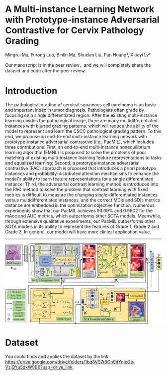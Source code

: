 # A Multi-instance Learning Network with Prototype-instance Adversarial Contrastive for Cervix Pathology Grading

Mingrui Ma, Furong Luo, Binlin Ma, Shuxian Liu, Pan Huang*, Xiaoyi Lv*

Our manuscript is in the peer review，and we will completely share the dataset and code after the peer review.

# Introduction
The pathological grading of cervical squamous cell carcinoma is an basic and important index in tumor diagnosis. Pathologists often grade by focusing on a single differentiated region. After the existing multi-instance learning divides the pathological image, there are many multidifferentiated instances with blurred grading patterns, which will reduce the ability of the model to represent and learn the CSCC pathological grading pattern. To this end, we propose an end-to-end multi-instance learning network with prototype-instance adversarial contrastive (i.e., PacMIL), which includes three contributions: First, an end-to-end multi-instance nonequilibrium learning algorithm (EMNL) is proposed to solve the problems of poor matching of existing multi-instance learning feature representations to tasks and equalized learning; Second, a prototype-instance adversarial contrastive (PAC) approach is proposed that introduces a priori prototype instances and probability-distributed attention mechanisms to enhance the model's ability to learn feature representations for a single differentiated instance; Third, the adversarial contrast learning method is introduced into the PAC method to solve the problem that contrast learning with fixed metrics is difficult to measure the changing single-differentiated instances versus multidifferentiated instances, and the correct MDIs and SDIs metrics distance are embedded in the optimization objective function. Numerous experiments show that our PacMIL achieves 93.09% and 0.9802 for the mAcc and AUC metrics, which outperforms other SOTA models. Meanwhile, through extensive qualitative experiments, our PacMIL outperforms other SOTA models in its ability to represent the features of Grade 1, Grade 2 and Grade 3. In general, our model will have more clinical application value. 

---
![image](https://github.com/Baron-Huang/LA-ViT/blob/main/Images/Fig_4.png)


# Dataset
You could finds and applies the dataset by the link: https://drive.google.com/drive/folders/1bq8VS7r6Cn9dYqieGe-VzjQYu5dxW9B6?usp=drive_link.

